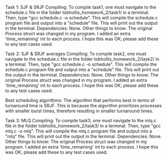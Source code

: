 Task 1: SJF & SRJF
Compiling: To compile task1, one must navigate to the schedule.c file in the folder tobhollis_homework_2/task1/ in a terminal. Then, type "gcc schedule.c -o schedule". This will compile the schedule.c program file and output into a "schedule" file. This will print out the output in the terminal.
Dependencies: None.
Other things to know: The original Process struct was changed in my program. I added an extra 'time_remaining' int to each process. I hope this was OK; please add these to any test cases used.

Task 2: SJF & SRJF averages
Compiling: To compile task2, one must navigate to the schedule.c file in the folder tobhollis_homework_2/task2/ in a terminal. Then, type "gcc schedule.c -o schedule". This will compile the schedule.c program file and output into a "schedule" file. This will print out the output in the terminal.
Dependencies: None.
Other things to know: The original Process struct was changed in my program. I added an extra 'time_remaining' int to each process. I hope this was OK; please add these to any test cases used.

Best scheduling algorithms: The algorithm that performs best in terms of turnaround time is SRJF. This is because the algorithm prioritizes processes with smaller burst times, therefore resulting in smaller turnaround times.

Task 3: MLQ
Compiling: To compile task3, one must navigate to the mlq.c file in the folder tobhollis_homework_2/task3/ in a terminal. Then, type "gcc mlq.c -o mlq". This will compile the mlq.c program file and output into a "mlq" file. This will print out the output in the terminal.
Dependencies: None.
Other things to know: The original Process struct was changed in my program. I added an extra 'time_remaining' int to each process. I hope this was OK; please add these to any test cases used.